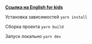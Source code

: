 [**Ссылка на English for kids**](https://adelinyshka-english-for-kids.netlify.app/)

Установка зависимостей
```yarn install```

Сборка проекта
```yarn build```

Запуск локально
```yarn dev```

